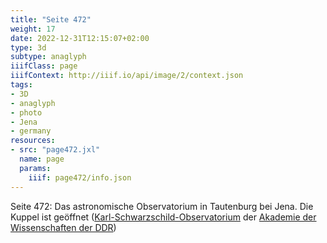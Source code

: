 ```yaml
---
title: "Seite 472"
weight: 17
date: 2022-12-31T12:15:07+02:00
type: 3d
subtype: anaglyph
iiifClass: page
iiifContext: http://iiif.io/api/image/2/context.json
tags:
- 3D
- anaglyph
- photo
- Jena
- germany
resources:
- src: "page472.jxl"
  name: page
  params:
    iiif: page472/info.json
---
```


Seite 472: Das astronomische Observatorium in Tautenburg bei Jena. Die Kuppel ist geöffnet ([Karl-Schwarzschild-Observatorium](https://de.wikipedia.org/wiki/Th%C3%BCringer_Landessternwarte_Tautenburg) der [Akademie der Wissenschaften der DDR](https://de.wikipedia.org/wiki/Akademie_der_Wissenschaften_der_DDR))
